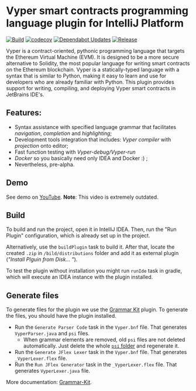 # Vyper smart contracts programming language plugin for IntelliJ Platform

[![Build](https://github.com/NikitaMishin/vyper-plugin/actions/workflows/build.yml/badge.svg?branch=master&event=push)](https://github.com/NikitaMishin/vyper-plugin/actions/workflows/build.yml)
[![codecov](https://codecov.io/gh/DanielSchiavini/vyper-plugin/branch/master/graph/badge.svg?token=M0WA7KHR8J)](https://codecov.io/gh/DanielSchiavini/vyper-plugin)
[![Dependabot Updates](https://github.com/NikitaMishin/vyper-plugin/actions/workflows/dependabot/dependabot-updates/badge.svg)](https://github.com/NikitaMishin/vyper-plugin/actions/workflows/dependabot/dependabot-updates)
[![Release](https://github.com/NikitaMishin/vyper-plugin/actions/workflows/release.yml/badge.svg)](https://github.com/NikitaMishin/vyper-plugin/actions/workflows/release.yml)

<!-- Plugin description -->
Vyper is a contract-oriented, pythonic programming language that targets the Ethereum Virtual Machine (EVM).
It is designed to be a more secure alternative to Solidity, the most popular language for writing smart contracts on the Ethereum blockchain.
Vyper is a statically-typed language with a syntax that is similar to Python, making it easy to learn and use for developers who are already familiar with Python.
This plugin provides support for writing, compiling, and deploying Vyper smart contracts in JetBrains IDE's.
<!-- Plugin description end -->

## Features:
* Syntax assistance with specified language grammar that facilitates *navigation*, *completion* and *highlighting*;
* Development tools integration that includes: *Vyper compiler* with *projection* onto editor;
* Fast function testing with *Vyper-debug/Vyper-run*
* *Docker*  so you basically need only IDEA and Docker :) ;
* Nevertheless, pre-alpha.

## Demo
See demo on [YouTube](https://www.youtube.com/watch?v=M6f6xgcP4Xo).
**Note**: This video is extremely outdated.

## Build
To build and run the project, open it in IntelliJ IDEA.
Then, run the "Run Plugin" configuration, which is already set up in the project.

Alternatively, use the `buildPlugin` task to build it.
After that, locate the created `.zip` in `/bild/distributions` folder and add it as external plugin (_"Install Plguin from Disk... "_).

To test the plugin without installation you might run `runIde` task in gradle, which will execute an IDEA instance with the plugin installed.

## Generate files

To generate files for the plugin we use the [Grammar Kit](https://plugins.jetbrains.com/plugin/6606-grammar-kit) plugin.
To generate the files, you should have the plugin installed.
- Run the `Generate Parser Code` task in the `Vyper.bnf` file.
  That generates `VyperParser.java` and `psi` files.
  - When grammar elements are removed, old `psi` files are not deleted automatically.
    Just delete the whole [`psi` folder](./src/main/gen/org/vyperlang/plugin/psi) and regenerate it.
- Run the `Generate JFlex Lexer` task in the `Vyper.bnf` file.
  That generates `_VyperLexer.flex` file.
- Run the `Run JFlex Generator` task in the `_VyperLexer.flex` file.
  That generates `VyperLexer.java` file.

More documentation: [Grammar-Kit](https://github.com/JetBrains/Grammar-Kit/blob/master/README.md).
